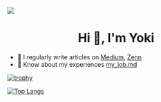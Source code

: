![](https://komarev.com/ghpvc/?username=your-github-username&color=blue)

<h1 align="center">Hi 👋, I'm Yoki</h1>

- 📝 I regularly write articles on [Medium](https://yyokii.medium.com/), [Zenn](https://zenn.dev/yyokii)
- 📄 Know about my experiences [my_job.md](https://github.com/yyokii/MyDoc/blob/main/Job/my_job.md)

[![trophy](https://github-profile-trophy.vercel.app/?username=yyokii&rank=SECRET,SSS,SS,S,AAA,AA,A)](https://github.com/ryo-ma/github-profile-trophy)

[![Top Langs](https://github-readme-stats.vercel.app/api/top-langs/?username=yyokii&layout=compact)](https://github.com/anuraghazra/github-readme-stats)
